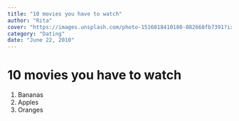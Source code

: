 ```yaml
---
title: "10 movies you have to watch"
author: "Rita"
cover: "https://images.unsplash.com/photo-1516018410180-082668fb7391?ixlib=rb-1.2.1&ixid=MnwxMjA3fDB8MHxzZWFyY2h8MTB8fGZ1bmt8ZW58MHx8MHx8&auto=format&fit=crop&w=1400&q=60"
category: "Dating"
date: "June 22, 2010"
---
```


# 10 movies you have to watch

1. Bananas
2. Apples
3. Oranges
